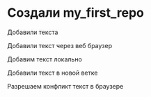﻿# Создали my_first_repo

Добавили текста

Добавили текст через веб браузер

Добавим текст локально

Добавили текст в новой ветке

Разрешаем конфликт текст в браузере
